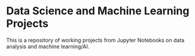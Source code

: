 # Data Science and Machine Learning Projects 
This is a repository of working projects from Jupyter Notebooks on data analysis and machine learning/AI. 
